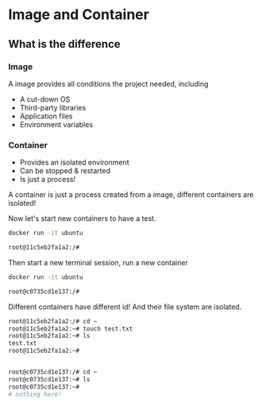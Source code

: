 # Image and Container

## What is the difference

### Image

A image provides all conditions the project needed, including

- A cut-down OS
- Third-party libraries
- Application files
- Environment variables

### Container

- Provides an isolated environment
- Can be stopped & restarted
- Is just a process!

A container is just a  process created from a image, different containers are isolated!

Now let's start new containers to have a test.

```bash
docker run -it ubuntu

root@11c5eb2fa1a2:/# 
```

Then start a new terminal session, run a new container

```bash
docker run -it ubuntu

root@c0735cd1e137:/# 
```

Different containers have different id!
And their file system are isolated.

```bash
root@11c5eb2fa1a2:/# cd ~
root@11c5eb2fa1a2:~# touch test.txt
root@11c5eb2fa1a2:~# ls
test.txt
root@11c5eb2fa1a2:~# 


root@c0735cd1e137:/# cd ~
root@c0735cd1e137:~# ls
root@c0735cd1e137:~# 
# nothing here!
```
